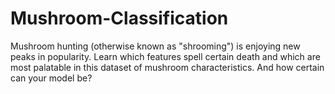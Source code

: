 # Mushroom-Classification
Mushroom hunting (otherwise known as "shrooming") is enjoying new peaks in popularity. Learn which features spell certain death and which are most palatable in this dataset of mushroom characteristics. And how certain can your model be?
